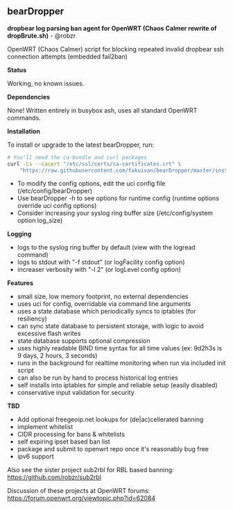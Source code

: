 ## bearDropper 

**dropbear log parsing ban agent for OpenWRT (Chaos Calmer rewrite of dropBrute.sh)** - @robzr

OpenWRT (Chaos Calmer) script for blocking repeated invalid dropbear ssh connection attempts (embedded fail2ban)

**Status**

Working, no known issues.

**Dependencies** 

None! Written entirely in busybox ash, uses all standard OpenWRT commands.

**Installation**

To install or upgrade to the latest bearDropper, run:
```sh
# You'll need the ca-bundle and curl packages
curl -Ls --cacert "/etc/ssl/certs/ca-certificates.crt" \
    "https://raw.githubusercontent.com/fakuivan/bearDropper/master/install.sh" | sh
```
 - To modify the config options, edit the uci config file (/etc/config/bearDropper)
 - Use bearDropper -h to see options for runtime config (runtime options override uci config options)
 - Consider increasing your syslog ring buffer size (/etc/config/system option log_size)

**Logging**

 - logs to the syslog ring buffer by default (view with the logread command)
 - logs to stdout with "-f stdout" (or logFacility config option)
 - increaser verbosity with "-l 2" (or logLevel config option)

**Features**

 - small size, low memory footprint, no external dependencies
 - uses uci for config, overridable via command line arguments
 - uses a state database which periodically syncs to iptables (for resiliency)
 - can sync state database to persistent storage, with logic to avoid excessive flash writes
 - state database supports optional compression
 - uses highly readable BIND time syntax for all time values (ex: 9d2h3s is 9 days, 2 hours, 3 seconds)
 - runs in the background for realtime monitoring when run via included init script
 - can also be run by hand to process historical log entries
 - self installs into iptables for simple and reliable setup (easily disabled)
 - conservative input validation for security

**TBD**

 - Add optional freegeoip.net lookups for (de|ac)cellerated banning
 - implement whitelist
 - CIDR processing for bans & whitelists
 - self expiring ipset based ban list
 - package and submit to openwrt repo once it's reasonably bug free
 - ipv6 support

Also see the sister project sub2rbl for RBL based banning: https://github.com/robzr/sub2rbl

Discussion of these projects at OpenWRT forums: https://forum.openwrt.org/viewtopic.php?id=62084
